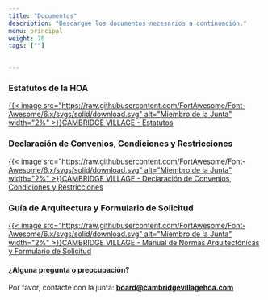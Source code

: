 ```yaml
---
title: "Documentos"
description: "Descargue los documentos necesarios a continuación."
menu: principal
weight: 70
tags: [""]


---
```

### Estatutos de la HOA

[{{< image src="https://raw.githubusercontent.com/FortAwesome/Font-Awesome/6.x/svgs/solid/download.svg" alt="Miembro de la Junta" width="2%" >}}CAMBRIDGE VILLAGE - Estatutos](/images/DCR.pdf)


### Declaración de Convenios, Condiciones y Restricciones

[{{< image src="https://raw.githubusercontent.com/FortAwesome/Font-Awesome/6.x/svgs/solid/download.svg" alt="Miembro de la Junta" width="2%" >}}CAMBRIDGE VILLAGE - Declaración de Convenios, Condiciones y Restricciones](/images/ByLaws.pdf)

### Guía de Arquitectura y Formulario de Solicitud

[{{< image src="https://raw.githubusercontent.com/FortAwesome/Font-Awesome/6.x/svgs/solid/download.svg" alt="Miembro de la Junta" width="2%" >}}CAMBRIDGE VILLAGE - Manual de Normas Arquitectónicas y Formulario de Solicitud](/images/ArchitecturalGuidelinesAndForm.pdf)

#### ¿Alguna pregunta o preocupación?

Por favor, contacte con la junta:
__<board@cambridgevillagehoa.com>__


